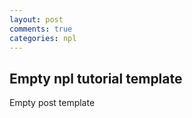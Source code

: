 ```yaml
---
layout: post
comments: true
categories: npl
---
```


## Empty npl tutorial template

Empty post template
